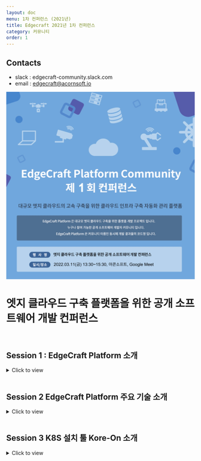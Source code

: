 ```yaml
---
layout: doc
menu: 1차 컨퍼런스 (2021년)
title: Edgecraft 2021년 1차 컨퍼런스
category: 커뮤니티
order: 1
---
```


<!-- <div class="page__content" style="padding: 0 80px"> image와 폭 맞춤을 위한 스타일 설정
</div> -->

## Contacts

- slack : edgecraft-community.slack.com
- email : edgecraft@acornsoft.io

<p align="center"><img src="/images/conference-01.jpg"></p>

# 엣지 클라우드 구축 플랫폼을 위한 공개 소프트웨어 개발 컨퍼런스

<br/>


## Session 1 : EdgeCraft Platform 소개

<details>
<summary>Click to view</summary>
<div markdown="1">
<br/>

<iframe width="560" height="315" src="https://www.youtube.com/embed/3Bot4pjlEfg?si=_dzDbzO11G92nUSd" title="YouTube video player" frameborder="0" allow="accelerometer; autoplay; clipboard-write; encrypted-media; gyroscope; picture-in-picture; web-share" allowfullscreen></iframe>
<br/>

</div>
</details>
<br/>

## Session 2 EdgeCraft Platform 주요 기술 소개

<details>
<summary>Click to view</summary>
<div markdown="1">
<br/>

<iframe width="560" height="315" src="https://www.youtube.com/embed/7QN0eq9eiv0?si=7ICagMC413xAshbX" title="YouTube video player" frameborder="0" allow="accelerometer; autoplay; clipboard-write; encrypted-media; gyroscope; picture-in-picture; web-share" allowfullscreen></iframe>
<br/>

</div>
</details>
<br/>

## Session 3 K8S 설치 툴 Kore-On 소개

<details>
<summary>Click to view</summary>
<div markdown="1">
<br/>

<iframe width="560" height="315" src="https://www.youtube.com/embed/oxmzCNWOP3E?si=CME4-VllpmcKN2v9" title="YouTube video player" frameborder="0" allow="accelerometer; autoplay; clipboard-write; encrypted-media; gyroscope; picture-in-picture; web-share" allowfullscreen></iframe>
<br/>

</div>
</details>
<br/>